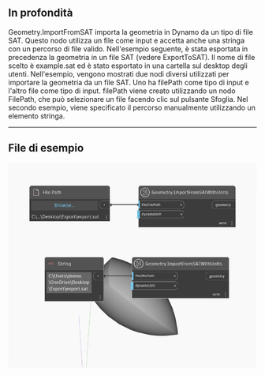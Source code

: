 ## In profondità
Geometry.ImportFromSAT importa la geometria in Dynamo da un tipo di file SAT. Questo nodo utilizza un file come input e accetta anche una stringa con un percorso di file valido. Nell'esempio seguente, è stata esportata in precedenza la geometria in un file SAT (vedere ExportToSAT). Il nome di file scelto è example.sat ed è stato esportato in una cartella sul desktop degli utenti. Nell'esempio, vengono mostrati due nodi diversi utilizzati per importare la geometria da un file SAT. Uno ha filePath come tipo di input e l'altro file come tipo di input. filePath viene creato utilizzando un nodo FilePath, che può selezionare un file facendo clic sul pulsante Sfoglia. Nel secondo esempio, viene specificato il percorso manualmente utilizzando un elemento stringa.
___
## File di esempio

![ImportFromSAT (file)](./Autodesk.DesignScript.Geometry.Geometry.ImportFromSAT(file)_img.jpg)

